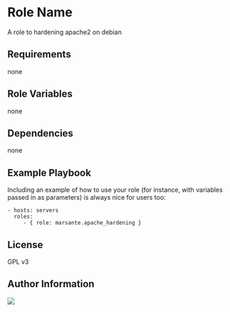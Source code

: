 Role Name
=========

A role to hardening apache2 on debian

Requirements
------------

none

Role Variables
--------------

none

Dependencies
------------

none

Example Playbook
----------------

Including an example of how to use your role (for instance, with variables passed in as parameters) is always nice for users too:

    - hosts: servers
      roles:
         - { role: marsante.apache_hardening }

License
-------

GPL v3

Author Information
------------------

[![](https://github.com/marsante.png?size=50)](https://github.com/marsante)